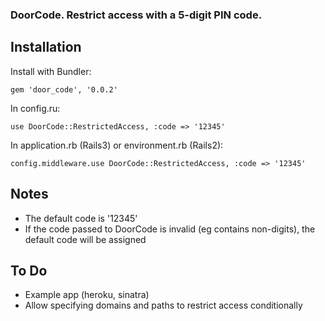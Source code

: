 ### DoorCode. Restrict access with a 5-digit PIN code.

## Installation

Install with Bundler:

    gem 'door_code', '0.0.2'
    
In config.ru:

    use DoorCode::RestrictedAccess, :code => '12345'
    
In application.rb (Rails3) or environment.rb (Rails2):

    config.middleware.use DoorCode::RestrictedAccess, :code => '12345'

## Notes

* The default code is '12345'
* If the code passed to DoorCode is invalid (eg contains non-digits), the default code will be assigned

## To Do

* Example app (heroku, sinatra)
* Allow specifying domains and paths to restrict access conditionally
